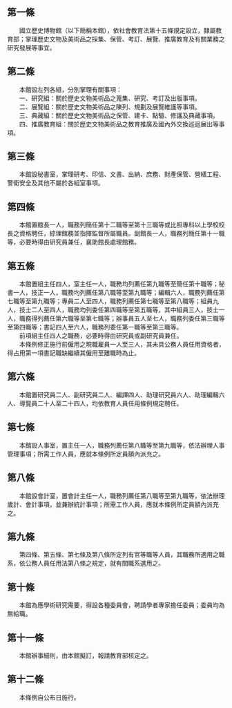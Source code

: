 第一條 
-------
　　國立歷史博物館（以下簡稱本館），依社會教育法第十五條規定設立，隸屬教育部；掌理歷史文物及美術品之採集、保管、考訂、展覽、推廣教育及有關業務之研究發展等事宜。  


第二條 
-------
　　本館設左列各組，分別掌理有關事項：  
　　一、研究組：關於歷史文物美術品之蒐集、研究、考訂及出版事項。  
　　二、展覽組：關於歷史文物美術品之陳列、規劃及展覽維護等事項。  
　　三、典藏組：關於歷史文物美術品之保管、建卡、點驗、修護及典藏事項。  
　　四、推廣教育組：關於歷史文物美術品之教育推廣及國內外交換巡迴展出等事項。  


第三條 
-------
　　本館設秘書室，掌理研考、印信、文書、出納、庶務、財產保管、營繕工程、警衛安全及其他不屬於各組室事項。  


第四條 
-------
　　本館置館長一人，職務列簡任第十二職等至第十三職等或比照專科以上學校校長之資格聘任，綜理館務並指揮監督所屬職員。副館長一人，職務列簡任第十一職等，必要時得由研究員兼任，襄助館長處理館務。  


第五條 
-------
　　本館置組主任四人，室主任一人，職務均列薦任第九職等至簡任第十職等；秘書一人，技正一人，職務均列薦任第八職等至第九職等；編輯六人，職務列薦任第七職等至第九職等；專員二人至四人，職務列薦任第七職等至第八職等；組員九人，技士二人至四人，職務均列委任第四職等至第五職等，其中組員三人，技士一人，職務得列薦任第六職等至第七職等；辦事員五人至七人，職務列委任第三職等至第四職等；書記四人至六人，職務列委任第一職等至第三職等。  
　　前項組主任四人之職務，必要時得由研究員或副研究員兼任。  
　　本條例修正施行前僱用之現職雇員一人至三人，其未具公務人員任用資格者，得占用第一項書記職缺繼續其僱用至離職時為止。  


第六條 
-------
　　本館置研究員二人、副研究員二人、編譯四人、助理研究員六人、助理編輯六人、導覽員二十人至二十四人，均依教育人員任用條例規定聘任。  


第七條 
-------
　　本館設人事室，置主任一人，職務列薦任第八職等至第九職等，依法辦理人事管理事項；所需工作人員，應就本條例所定員額內派充之。  


第八條 
-------
　　本館設會計室，置會計主任一人，職務列薦任第八職等至第九職等，依法辦理歲計、會計事項，並兼辦統計事項；所需工作人員，應就本條例所定員額內派充之。  


第九條 
-------
　　第四條、第五條、第七條及第八條所定列有官等職等人員，其職務所適用之職系，依公務人員任用法第八條之規定，就有關職系選用之。  


第十條 
-------
　　本館為應學術研究需要，得設各種委員會，聘請學者專家擔任委員；委員均為無給職。  


第十一條 
---------
　　本館辦事細則，由本館擬訂，報請教育部核定之。  


第十二條 
---------
　　本條例自公布日施行。